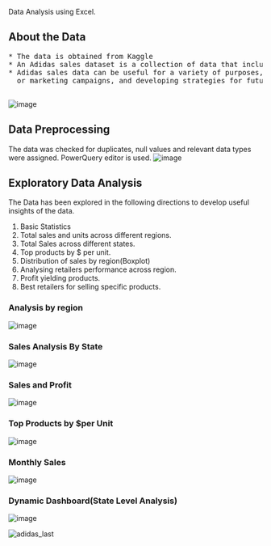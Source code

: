 Data Analysis using Excel. 

## About the Data	

<pre>
* The data is obtained from Kaggle 
* An Adidas sales dataset is a collection of data that includes information on the sales of Adidas products.
* Adidas sales data can be useful for a variety of purposes, such as analyzing sales trends, identifying successful products 
  or marketing campaigns, and developing strategies for future sales. 
	
</pre>


![image](https://github.com/pooja614/Data-Analytics/assets/69869583/e9bbb196-f4b2-4dbc-af3c-71df402e986e)


## Data Preprocessing 
The data was checked for duplicates, null values and relevant data types were assigned. 
PowerQuery editor is used. 
![image](https://github.com/pooja614/Data-Analytics/assets/69869583/45cdb85e-f661-401c-a512-4d59cd477e32)


## Exploratory Data Analysis
The Data has been explored in the following directions to develop useful insights of the data. 
1. Basic Statistics
2. Total sales and units across different regions.
3. Total Sales across different states.
4. Top products by $ per unit.
5. Distribution of sales by region(Boxplot)
6. Analysing retailers performance across region.
7. Profit yielding products.
8. Best retailers for selling specific products.  

### Analysis by region 
![image](https://github.com/pooja614/Data-Analytics/assets/69869583/0499f2b8-91e5-4203-be14-3a035e4ab452)
### Sales Analysis By State
![image](https://github.com/pooja614/Data-Analytics/assets/69869583/69b5c11a-71b7-4c2e-9628-1b8465fcd2f4) 

### Sales and Profit 
![image](https://github.com/pooja614/Data-Analytics/assets/69869583/8d5f5141-a252-4f1f-9572-b9252cabbc73)

### Top Products by $per Unit
![image](https://github.com/pooja614/Data-Analytics/assets/69869583/c703500a-db68-4d63-985c-b2469b4dba58) 

### Monthly Sales
![image](https://github.com/pooja614/Data-Analytics/assets/69869583/179b322b-ae1f-4e40-83fd-9fb8d2e149f3) 

### Dynamic Dashboard(State Level Analysis)
![image](https://github.com/pooja614/Data-Analytics/assets/69869583/e3cae992-aae0-4b3f-94c1-bff13ad4c3fb) 

![adidas_last](https://github.com/pooja614/Data-Analytics/assets/69869583/88fbc442-2af7-44bc-a5d5-247925b2b88d)

